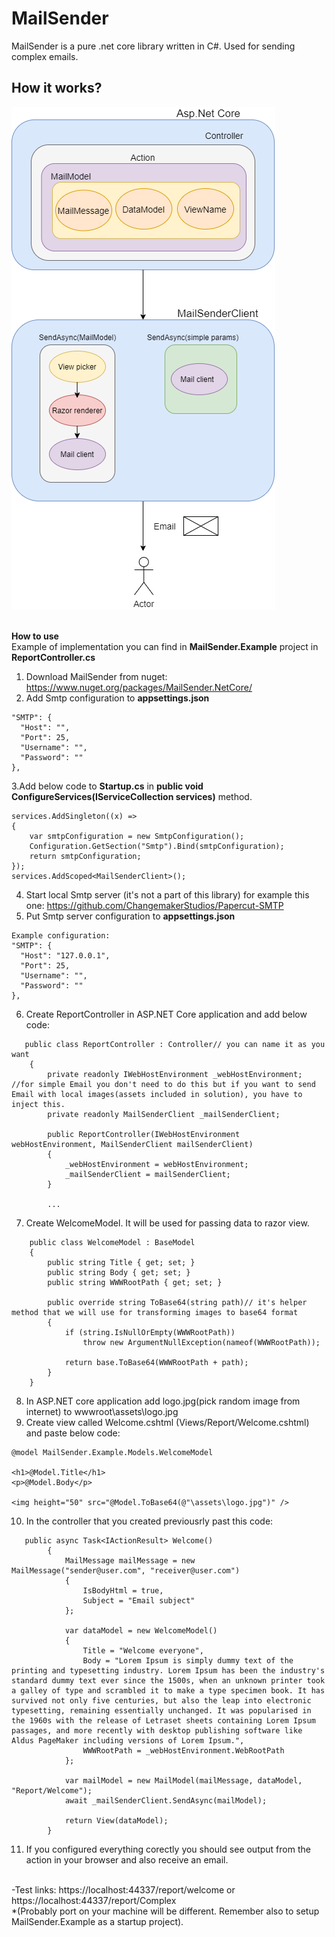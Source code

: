 # MailSender
MailSender is a pure .net core library written in C#. Used for sending complex emails.

**How it works?**
----------------
![MailSenderWorkflow](https://github.com/trytocatchme/MailSender/blob/master/MailSenderWorkflow.png)
<br />
<br />

**How to use**
<br />
Example of implementation you can find in <b>MailSender.Example</b> project in <b>ReportController.cs</b>

1. Download MailSender from nuget: https://www.nuget.org/packages/MailSender.NetCore/
2. Add Smtp configuration to <b>appsettings.json</b>
```
"SMTP": {
  "Host": "",
  "Port": 25,
  "Username": "",
  "Password": ""
},
```
3.Add below code to <b>Startup.cs</b> in <b>public void ConfigureServices(IServiceCollection services)</b> method.
```
services.AddSingleton((x) =>
{
    var smtpConfiguration = new SmtpConfiguration();
    Configuration.GetSection("Smtp").Bind(smtpConfiguration);
    return smtpConfiguration;
});
services.AddScoped<MailSenderClient>();
```
4. Start local Smtp server (it's not a part of this library) for example this one: https://github.com/ChangemakerStudios/Papercut-SMTP
5. Put Smtp server configuration to <b>appsettings.json</b> 

```
Example configuration:
"SMTP": {
  "Host": "127.0.0.1",
  "Port": 25,
  "Username": "",
  "Password": ""
},
```
6. Create ReportController in ASP.NET Core application and add below code:
```
   public class ReportController : Controller// you can name it as you want
    {
        private readonly IWebHostEnvironment _webHostEnvironment; //for simple Email you don't need to do this but if you want to send Email with local images(assets included in solution), you have to inject this.
        private readonly MailSenderClient _mailSenderClient;

        public ReportController(IWebHostEnvironment webHostEnvironment, MailSenderClient mailSenderClient)
        {
            _webHostEnvironment = webHostEnvironment;
            _mailSenderClient = mailSenderClient;
        }
        
        ...
```
7. Create WelcomeModel. It will be used for passing data to razor view.
```
    public class WelcomeModel : BaseModel
    {
        public string Title { get; set; }
        public string Body { get; set; }
        public string WWWRootPath { get; set; }

        public override string ToBase64(string path)// it's helper method that we will use for transforming images to base64 format
        {
            if (string.IsNullOrEmpty(WWWRootPath))
                throw new ArgumentNullException(nameof(WWWRootPath));

            return base.ToBase64(WWWRootPath + path);
        }
    }
```
8. In ASP.NET core application add logo.jpg(pick random image from internet) to wwwroot\assets\logo.jpg
9. Create view called Welcome.cshtml (Views/Report/Welcome.cshtml) and paste below code:
```
@model MailSender.Example.Models.WelcomeModel

<h1>@Model.Title</h1>
<p>@Model.Body</p>

<img height="50" src="@Model.ToBase64(@"\assets\logo.jpg")" />
```
10. In the controller that you created previousrly past this code:
```
   public async Task<IActionResult> Welcome()
        {
            MailMessage mailMessage = new MailMessage("sender@user.com", "receiver@user.com")
            {
                IsBodyHtml = true,
                Subject = "Email subject"
            };

            var dataModel = new WelcomeModel()
            {
                Title = "Welcome everyone",
                Body = "Lorem Ipsum is simply dummy text of the printing and typesetting industry. Lorem Ipsum has been the industry's standard dummy text ever since the 1500s, when an unknown printer took a galley of type and scrambled it to make a type specimen book. It has survived not only five centuries, but also the leap into electronic typesetting, remaining essentially unchanged. It was popularised in the 1960s with the release of Letraset sheets containing Lorem Ipsum passages, and more recently with desktop publishing software like Aldus PageMaker including versions of Lorem Ipsum.",
                WWWRootPath = _webHostEnvironment.WebRootPath
            };

            var mailModel = new MailModel(mailMessage, dataModel, "Report/Welcome");
            await _mailSenderClient.SendAsync(mailModel);

            return View(dataModel);
        }
```
11. If you configured everything corectly you should see output from the action in your browser and also receive an email.
<br />
-Test links: https://localhost:44337/report/welcome or https://localhost:44337/report/Complex
<br />
*(Probably port on your machine will be different. Remember also to setup MailSender.Example as a startup project).



